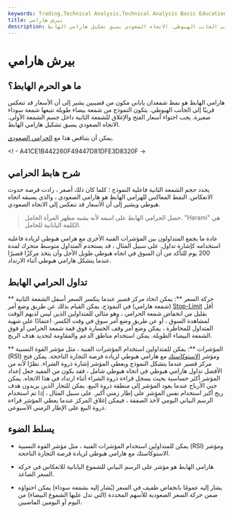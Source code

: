 ```yaml
---
keywords: Trading,Technical Analysis,Technical Analysis Basic Education
title: بيرش هارامي
description: هارامي الهابط هو نمط شمعدان ياباني مكون من قضيبين يشير إلى أن الأسعار قد تنعكس قريبًا إلى الجانب الهبوطي. الاتجاه الصعودي يسبق تشكيل هارامي الهابط.
---
```


# بيرش هارامي
## ما هو الحرم الهابط؟

هارامي الهابط هو نمط شمعدان ياباني مكون من قضيبين يشير إلى أن الأسعار قد تنعكس قريبًا إلى الجانب الهبوطي. يتكون النموذج من شمعة بيضاء طويلة تتبعها شمعة سوداء صغيرة. يجب احتواء أسعار الفتح والإغلاق للشمعة الثانية داخل جسم الشمعة الأولى. الاتجاه الصعودي يسبق تشكيل هارامي الهابط.

يمكن أن يتناقض هذا مع [الحرامي الصعودي](/bullishharami).

<! - A41CE1B442260F49447D81DFE3D8320F ->

## شرح هابط الحرامي

يحدد حجم الشمعة الثانية فاعلية النموذج ؛ كلما كان ذلك أصغر ، زادت فرصة حدوث الانعكاس. النمط المعاكس للهرامي الهابط هو هارامي الصعودي ، والذي يسبقه اتجاه هبوطي ويشير إلى أن الأسعار قد تنعكس إلى الاتجاه الصعودي.

> حصل الحرامي الهابط على اسمه لأنه يشبه مظهر المرأة الحامل. "Harami" هي الكلمة اليابانية للحامل.

>

عادة ما يجمع المتداولون بين المؤشرات الفنية الأخرى مع هرامي هبوطي لزيادة فاعلية استخدامه كإشارة تداول. على سبيل المثال ، قد يستخدم المتداول متوسط متحرك لمدة 200 يوم للتأكد من أن السوق في اتجاه هبوطي طويل الأجل وأن يتخذ مركزًا قصيرًا عندما يتشكل هارامي هبوطي أثناء الارتداد.

## تداول الحرامي الهابط

** حركة السعر **: يمكن اتخاذ مركز قصير عندما ينكسر السعر أسفل الشمعة الثانية (شمعة هارامي) في النموذج. يمكن القيام بذلك عن طريق وضع أمر [Stop-Limit](/stop-limitorder) أقل بقليل من انخفاض شمعة الحرامي ، وهو مثالي للمتداولين الذين ليس لديهم الوقت لمشاهدة السوق ، أو عن طريق وضع أمر سوق في وقت الكسر. اعتمادًا على شهية المتداول للمخاطرة ، يمكن وضع أمر وقف الخسارة فوق قمة شمعة الحرامي أو فوق الشمعة البيضاء الطويلة. يمكن استخدام مناطق الدعم والمقاومة لتحديد هدف الربح.

** المؤشرات **: يمكن للمتداولين استخدام المؤشرات الفنية ، مثل مؤشر القوة النسبية (RSI) ومؤشر [الاستوكاستك](/stochasticoscillator) مع هارامي هبوطي لزيادة فرصة التجارة الناجحة. يمكن فتح مركز قصير عندما يتشكل النموذج ويعطي المؤشر إشارة ذروة الشراء. نظرًا لأنه من الأفضل تداول هارامي هبوطي في اتجاه هبوطي شامل ، فقد يكون من المفيد جعل إعداد المؤشر أكثر حساسية بحيث يسجل قراءة ذروة الشراء أثناء ارتداد في هذا الاتجاه. يمكن جني الأرباح عندما يعود المؤشر إلى منطقة ذروة البيع. يمكن للتجار الذين يريدون هدف ربح أكبر استخدام نفس المؤشر على إطار زمني أكبر. على سبيل المثال ، إذا تم استخدام الرسم البياني اليومي لأخذ الصفقة ، فيمكن إغلاق المركز عندما يعطي المؤشر قراءة ذروة البيع على الإطار الزمني الأسبوعي.

## يسلط الضوء

- يمكن للمتداولين استخدام المؤشرات الفنية ، مثل مؤشر القوة النسبية (RSI) ومؤشر الاستوكاستك مع هارامي هبوطي لزيادة فرصة التجارة الناجحة.

- هارامي الهابط هو مؤشر على الرسم البياني للشموع اليابانية للانعكاس في حركة السعر الصاعد.

- يشار إليه عمومًا بانخفاض طفيف في السعر (يُشار إليه بشمعة سوداء) يمكن احتواؤه ضمن حركة السعر الصعودية للأسهم المحددة (التي تدل عليها الشموع البيضاء) من اليوم أو اليومين الماضيين.

